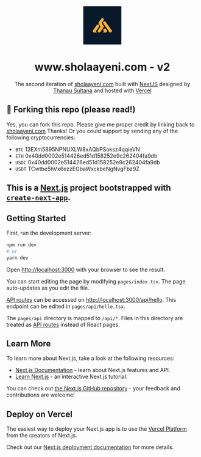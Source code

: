 <div align="center">
  <a href="https://www.sholaayeni.com/" target="_blank"><img src="https://raw.githubusercontent.com/ayenisholah/portfolio-v2/main/public/logos/logo-128x128.png" width="100" alt="Shola Ayeni" /></a>
</div>
<h1 align="center">
  www.sholaayeni.com - v2
</h1>
<p align="center">
  The second iteration of <a href="https://sholaayeni.com" target="_blank">sholaayeni.com</a> built with <a href="https://www.nextjs.org/" target="_blank">NextJS</a> designed by  <a href="https://dribbble.com/25_design_street" target="_blank">Thanau Sultana</a> and hosted with <a href="https://vercel.com" target="_blank">Vercel</a>
</p>

## 🚨 Forking this repo (please read!)

Yes, you can fork this repo. Please give me proper credit by linking back to [sholaayeni.com](https://sholaayeni.com) Thanks! Or you could support by sending any of the following cryptocurrencies:

- `BTC` 13EXm5895NPNUXLW8xAQbPSoksz4qqieVN
- `ETH` 0x40dd0002e514426ed51d158252e9c262404fa9db
- `USDC` 0x40dd0002e514426ed51d158252e9c262404fa9db
- `USDT` TCwtbe5hVx6ezzEGbaWxckbeNgNvgFbz9Z

## This is a [Next.js](https://nextjs.org/) project bootstrapped with [`create-next-app`](https://github.com/vercel/next.js/tree/canary/packages/create-next-app).

## Getting Started

First, run the development server:

```bash
npm run dev
# or
yarn dev
```

Open [http://localhost:3000](http://localhost:3000) with your browser to see the result.

You can start editing the page by modifying `pages/index.tsx`. The page auto-updates as you edit the file.

[API routes](https://nextjs.org/docs/api-routes/introduction) can be accessed on [http://localhost:3000/api/hello](http://localhost:3000/api/hello). This endpoint can be edited in `pages/api/hello.tsx`.

The `pages/api` directory is mapped to `/api/*`. Files in this directory are treated as [API routes](https://nextjs.org/docs/api-routes/introduction) instead of React pages.

## Learn More

To learn more about Next.js, take a look at the following resources:

- [Next.js Documentation](https://nextjs.org/docs) - learn about Next.js features and API.
- [Learn Next.js](https://nextjs.org/learn) - an interactive Next.js tutorial.

You can check out [the Next.js GitHub repository](https://github.com/vercel/next.js/) - your feedback and contributions are welcome!

## Deploy on Vercel

The easiest way to deploy your Next.js app is to use the [Vercel Platform](https://vercel.com/new?utm_medium=default-template&filter=next.js&utm_source=create-next-app&utm_campaign=create-next-app-readme) from the creators of Next.js.

Check out our [Next.js deployment documentation](https://nextjs.org/docs/deployment) for more details.

